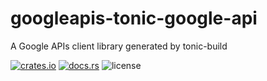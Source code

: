 # googleapis-tonic-google-api

A Google APIs client library generated by tonic-build

[![crates.io](https://img.shields.io/crates/v/googleapis-tonic-google-api)](https://crates.io/crates/googleapis-tonic-google-api)
[![docs.rs](https://img.shields.io/docsrs/googleapis-tonic-google-api)](https://docs.rs/googleapis-tonic-google-api)
![license](https://img.shields.io/crates/l/googleapis-tonic-google-api)
